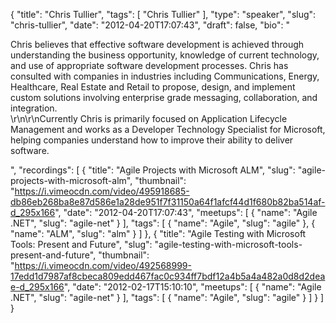 {
  "title": "Chris Tullier",
  "tags": [
    "Chris Tullier"
  ],
  "type": "speaker",
  "slug": "chris-tullier",
  "date": "2012-04-20T17:07:43",
  "draft": false,
  "bio": "<p>Chris believes that effective software development is achieved through understanding the business opportunity, knowledge of current technology, and use of appropriate software development processes. Chris has consulted with companies in industries including Communications, Energy, Healthcare, Real Estate and Retail to propose, design, and implement custom solutions involving enterprise grade messaging, collaboration, and integration.<br />\r\n\r\nCurrently Chris is primarily focused on Application Lifecycle Management and works as a Developer Technology Specialist for Microsoft, helping companies understand how to improve their ability to deliver software.</p>",
  "recordings": [
    {
      "title": "Agile Projects with Microsoft ALM",
      "slug": "agile-projects-with-microsoft-alm",
      "thumbnail": "https://i.vimeocdn.com/video/495918685-db86eb268ba8e87d586e1a28de951f7f31150a64f1afcf44d1f680b82ba514af-d_295x166",
      "date": "2012-04-20T17:07:43",
      "meetups": [
        {
          "name": "Agile .NET",
          "slug": "agile-net"
        }
      ],
      "tags": [
        {
          "name": "Agile",
          "slug": "agile"
        },
        {
          "name": "ALM",
          "slug": "alm"
        }
      ]
    },
    {
      "title": "Agile Testing with Microsoft Tools: Present and Future",
      "slug": "agile-testing-with-microsoft-tools-present-and-future",
      "thumbnail": "https://i.vimeocdn.com/video/492568999-17edd1d7987af8cbeca809edd467fac0c934ff7bdf12a4b5a4a482a0d8d2deae-d_295x166",
      "date": "2012-02-17T15:10:10",
      "meetups": [
        {
          "name": "Agile .NET",
          "slug": "agile-net"
        }
      ],
      "tags": [
        {
          "name": "Agile",
          "slug": "agile"
        }
      ]
    }
  ]
}